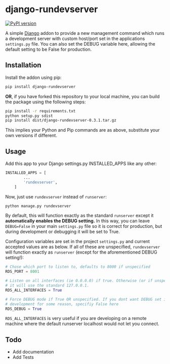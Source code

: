 # django-rundevserver

[![PyPI version](https://badge.fury.io/py/django-rundevserver.svg)](https://badge.fury.io/py/django-rundevserver)

A simple [Django][django] addon to provide a new management command which runs a
development server with custom host/port set in the applications `settings.py`
file. You can also set the DEBUG variable here, allowing the default setting to
be False for production.

## Installation

Install the addon using pip:

```bash
pip install django-rundevserver
```

__OR__, if you have forked this repository to your local machine, you can build the
package using the following steps:

```bash
pip install -r requirements.txt
python setup.py sdist
pip install dist/django-rundevserver-0.3.1.tar.gz
```

This implies your Python and Pip commands are as above, substitute your own
versions if different.

## Usage

Add this app to your Django settings.py INSTALLED_APPS like any other:

```python
INSTALLED_APPS = [
        ...
        'rundevserver',
    ]
```

Now, just use `rundevserver` instead of `runserver`:

```bash
python manage.py rundevserver
```

By default, this will function exactly as the standard `runserver` except it
__automatically enables the DEBUG setting.__ In this way, you can leave
`DEBUG=False` in your main `settings.py` file so it is correct for production,
but during development or debugging it will be set to True.

Configuration variables are set in the project `settings.py` and current accepted
values are as below. If all of these are unspecified, `rundevserver` will function
exactly as `runserver` (except for the aforementioned DEBUG setting!):

```python
# Chose which port to listen to, defaults to 8000 if unspecified
RDS_PORT = 8001

# Listen on all interfaces (ie 0.0.0.0) if true. Otherwise (or if unspecified),
# it will use the standard 127.0.0.1.
RDS_ALL_INTERFACES = True

# Force DEBUG mode if True OR unspecified. If you dont want DEBUG set in
# development for some reason, specifiy False here
RDS_DEBUG = True
```

`RDS_ALL_INTERFACES` is very useful if you are developing on a remote machine
where the default runserver localhost would not let you connect.

## Todo

* Add documentation
* Add Tests

[django]: https://www.djangoproject.com/
